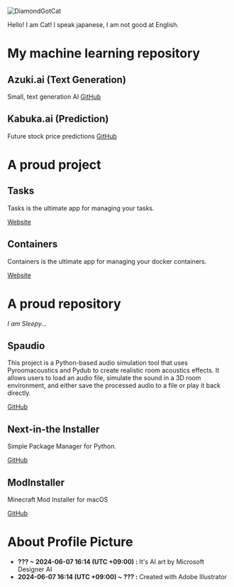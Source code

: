 
![DiamondGotCat](https://github.com/user-attachments/assets/5ec20f7a-6bdc-4267-8737-1bc46beae0ab)

Hello! I am Cat!
I speak japanese, I am not good at English.

# My machine learning repository

## Azuki.ai (Text Generation)
Small, text generation AI
[GitHub](https://github.com/DiamondGotCat/Azuki.ai)

## Kabuka.ai (Prediction)
Future stock price predictions
[GitHub](https://github.com/DiamondGotCat/Kabuka.ai)

# A proud project

## Tasks
Tasks is the ultimate app for managing your tasks.

[Website](https://kamu.jp/tasks/)

## Containers
Containers is the ultimate app for managing your docker containers.

[Website](https://kamu.jp/containers/)

# A proud repository
*I am Sleepy...*

## Spaudio
This project is a Python-based audio simulation tool that uses Pyroomacoustics and Pydub to create realistic room acoustics effects. It allows users to load an audio file, simulate the sound in a 3D room environment, and either save the processed audio to a file or play it back directly.

[GitHub](https://github.com/DiamondGotCat/Spaudio)

## Next-in-the Installer
Simple Package Manager for Python.

[GitHub](https://github.com/DiamondGotCat/NIT)

## ModInstaller
Minecraft Mod Installer for macOS

[GitHub](https://github.com/DiamondGotCat/ModInstaller)

# About Profile Picture

- **??? ~ 2024-06-07 16:14 (UTC +09:00) :** It's AI art by Microsoft Designer AI
- **2024-06-07 16:14 (UTC +09:00) ~ ??? :** Created with Adobe Illustrator

